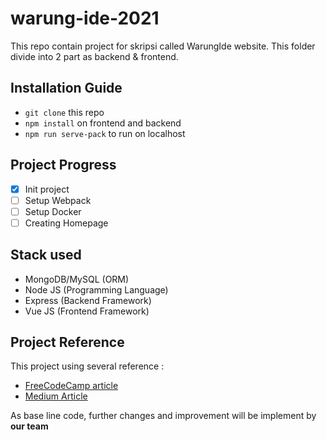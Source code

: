 # warung-ide-2021
This repo contain project for skripsi called WarungIde website. This folder divide into 2 part as backend & frontend.

## Installation Guide
- `git clone` this repo
- `npm install` on frontend and backend
- `npm run serve-pack` to run on localhost

## Project Progress
- [x] Init project
- [ ] Setup Webpack
- [ ] Setup Docker
- [ ] Creating Homepage

## Stack used
- MongoDB/MySQL (ORM)
- Node JS (Programming Language)
- Express (Backend Framework)
- Vue JS (Frontend Framework)

## Project Reference
This project using several reference :
- [FreeCodeCamp article](https://www.freecodecamp.org/news/build-a-full-stack-mevn-app/) 
- [Medium Article](https://rezazr.medium.com/tutorial-webpack-vue-js-6f23378683b5)

As base line code, further changes and improvement will be implement by **our team**


